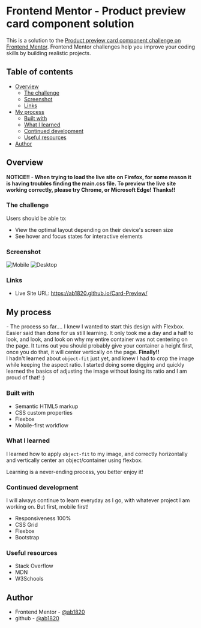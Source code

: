 # Frontend Mentor - Product preview card component solution

This is a solution to the [Product preview card component challenge on Frontend Mentor](https://www.frontendmentor.io/challenges/product-preview-card-component-GO7UmttRfa). Frontend Mentor challenges help you improve your coding skills by building realistic projects. 

## Table of contents

- [Overview](#overview)
  - [The challenge](#the-challenge)
  - [Screenshot](#screenshot)
  - [Links](#links)
- [My process](#my-process)
  - [Built with](#built-with)
  - [What I learned](#what-i-learned)
  - [Continued development](#continued-development)
  - [Useful resources](#useful-resources)
- [Author](#author)

## Overview

<strong>NOTICE!! - When trying to load the live site on Firefox, for some reason it is having troubles finding the main.css file. To preview the live site working correctly, please try Chrome, or Microsoft Edge! Thanks!!</strong>

### The challenge

Users should be able to:

- View the optimal layout depending on their device's screen size
- See hover and focus states for interactive elements

### Screenshot

![Mobile](https://user-images.githubusercontent.com/114027684/201306647-b8273ab4-d5f6-42d5-a14d-ba1a0e92d4df.png)
![Desktop](https://user-images.githubusercontent.com/114027684/201306713-301c77cc-e0e4-4a71-8380-3cb6a59f9da8.png)



### Links

- Live Site URL: https://ab1820.github.io/Card-Preview/

## My process

<p>- The process so far....
  I knew I wanted to start this design with Flexbox. Easier said than done for us still learning. 
It only took me a day and a half to look, and look, and look on why my entire container was not centering on the page. 
It turns out you should probably give your container a height first, once you do that, it will center vertically on the page. <strong>Finally!!</strong>
<br>
I hadn't learned about <code>object-fit</code> just yet, and knew I had to crop the image while keeping the aspect ratio. I started doing some digging and quickly learned the basics of adjusting the image without losing its ratio and I am proud of that! :)</p>

### Built with

- Semantic HTML5 markup
- CSS custom properties
- Flexbox
- Mobile-first workflow

### What I learned

I learned how to apply <code>object-fit</code> to my image, and correctly horizontally and vertically center an object/container using flexbox. 

Learning is a never-ending process, you better enjoy it!

### Continued development

I will always continue to learn everyday as I go, with whatever project I am working on. 
But first, mobile first! 
- Responsiveness 100%
- CSS Grid
- Flexbox
- Bootstrap

### Useful resources

- Stack Overflow
- MDN
- W3Schools 

## Author

- Frontend Mentor - [@ab1820](https://www.frontendmentor.io/profile/ab1820)
- github - [@ab1820](https://github.com/ab1820)



